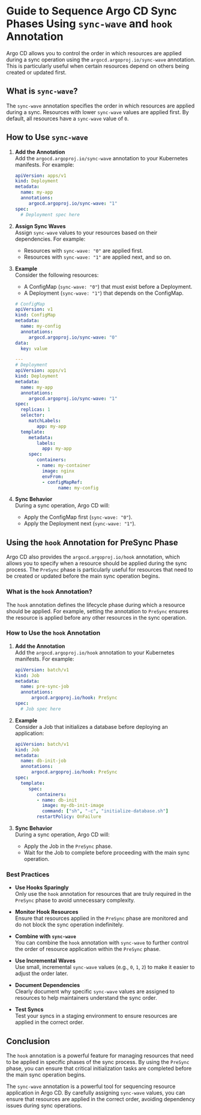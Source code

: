 # Guide to Sequence Argo CD Sync Phases Using `sync-wave` and `hook` Annotation

Argo CD allows you to control the order in which resources are applied during a sync operation using the `argocd.argoproj.io/sync-wave` annotation. This is particularly useful when certain resources depend on others being created or updated first.

## What is `sync-wave`?

The `sync-wave` annotation specifies the order in which resources are applied during a sync. Resources with lower `sync-wave` values are applied first. By default, all resources have a `sync-wave` value of `0`.

## How to Use `sync-wave`

1. **Add the Annotation**  
    Add the `argocd.argoproj.io/sync-wave` annotation to your Kubernetes manifests. For example:

    ```yaml
    apiVersion: apps/v1
    kind: Deployment
    metadata:
      name: my-app
      annotations:
         argocd.argoproj.io/sync-wave: "1"
    spec:
      # Deployment spec here
    ```

2. **Assign Sync Waves**  
    Assign `sync-wave` values to your resources based on their dependencies. For example:
    - Resources with `sync-wave: "0"` are applied first.
    - Resources with `sync-wave: "1"` are applied next, and so on.

3. **Example**  
    Consider the following resources:
    - A ConfigMap (`sync-wave: "0"`) that must exist before a Deployment.
    - A Deployment (`sync-wave: "1"`) that depends on the ConfigMap.

    ```yaml
    # ConfigMap
    apiVersion: v1
    kind: ConfigMap
    metadata:
      name: my-config
      annotations:
         argocd.argoproj.io/sync-wave: "0"
    data:
      key: value

    ---
    # Deployment
    apiVersion: apps/v1
    kind: Deployment
    metadata:
      name: my-app
      annotations:
         argocd.argoproj.io/sync-wave: "1"
    spec:
      replicas: 1
      selector:
         matchLabels:
            app: my-app
      template:
         metadata:
            labels:
              app: my-app
         spec:
            containers:
            - name: my-container
              image: nginx
              envFrom:
              - configMapRef:
                    name: my-config
    ```

4. **Sync Behavior**  
    During a sync operation, Argo CD will:
    - Apply the ConfigMap first (`sync-wave: "0"`).
    - Apply the Deployment next (`sync-wave: "1"`).

## Using the `hook` Annotation for PreSync Phase

Argo CD also provides the `argocd.argoproj.io/hook` annotation, which allows you to specify when a resource should be applied during the sync process. The `PreSync` phase is particularly useful for resources that need to be created or updated before the main sync operation begins.

### What is the `hook` Annotation?

The `hook` annotation defines the lifecycle phase during which a resource should be applied. For example, setting the annotation to `PreSync` ensures the resource is applied before any other resources in the sync operation.

### How to Use the `hook` Annotation

1. **Add the Annotation**  
    Add the `argocd.argoproj.io/hook` annotation to your Kubernetes manifests. For example:

    ```yaml
    apiVersion: batch/v1
    kind: Job
    metadata:
      name: pre-sync-job
      annotations:
          argocd.argoproj.io/hook: PreSync
    spec:
      # Job spec here
    ```

2. **Example**  
    Consider a Job that initializes a database before deploying an application:

    ```yaml
    apiVersion: batch/v1
    kind: Job
    metadata:
      name: db-init-job
      annotations:
          argocd.argoproj.io/hook: PreSync
    spec:
      template:
         spec:
            containers:
            - name: db-init
              image: my-db-init-image
              command: ["sh", "-c", "initialize-database.sh"]
            restartPolicy: OnFailure
    ```

3. **Sync Behavior**  
    During a sync operation, Argo CD will:
    - Apply the Job in the `PreSync` phase.
    - Wait for the Job to complete before proceeding with the main sync operation.

### Best Practices

- **Use Hooks Sparingly**  
    Only use the `hook` annotation for resources that are truly required in the `PreSync` phase to avoid unnecessary complexity.

- **Monitor Hook Resources**  
    Ensure that resources applied in the `PreSync` phase are monitored and do not block the sync operation indefinitely.

- **Combine with `sync-wave`**  
    You can combine the `hook` annotation with `sync-wave` to further control the order of resource application within the `PreSync` phase.

- **Use Incremental Waves**  
    Use small, incremental `sync-wave` values (e.g., `0`, `1`, `2`) to make it easier to adjust the order later.

- **Document Dependencies**  
    Clearly document why specific `sync-wave` values are assigned to resources to help maintainers understand the sync order.

- **Test Syncs**  
    Test your syncs in a staging environment to ensure resources are applied in the correct order.

## Conclusion

The `hook` annotation is a powerful feature for managing resources that need to be applied in specific phases of the sync process. By using the `PreSync` phase, you can ensure that critical initialization tasks are completed before the main sync operation begins.

The `sync-wave` annotation is a powerful tool for sequencing resource application in Argo CD. By carefully assigning `sync-wave` values, you can ensure that resources are applied in the correct order, avoiding dependency issues during sync operations.